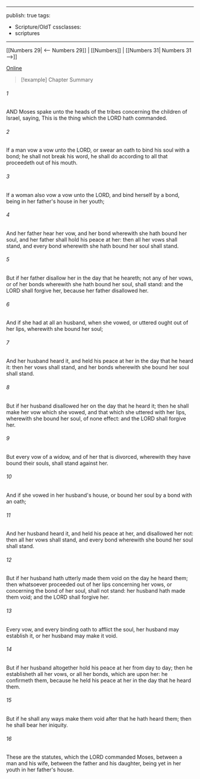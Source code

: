 

---
publish: true
tags:
  - Scripture/OldT
cssclasses:
  - scriptures
---
[[Numbers 29| <-- Numbers 29]] | [[Numbers]] | [[Numbers 31| Numbers 31 -->]]

[Online](https://churchofjesuschrist.org/study/scriptures/ot/num/30?lang=eng)

>[!example] Chapter Summary
>
###### 1
AND Moses spake unto the heads of the tribes concerning the children of Israel, saying, This is the thing which the LORD hath commanded.
###### 2
If a man vow a vow unto the LORD, or swear an oath to bind his soul with a bond; he shall not break his word, he shall do according to all that proceedeth out of his mouth.
###### 3
If a woman also vow a vow unto the LORD, and bind herself by a bond, being in her father's house in her youth;
###### 4
And her father hear her vow, and her bond wherewith she hath bound her soul, and her father shall hold his peace at her: then all her vows shall stand, and every bond wherewith she hath bound her soul shall stand.
###### 5
But if her father disallow her in the day that he heareth; not any of her vows, or of her bonds wherewith she hath bound her soul, shall stand: and the LORD shall forgive her, because her father disallowed her.
###### 6
And if she had at all an husband, when she vowed, or uttered ought out of her lips, wherewith she bound her soul;
###### 7
And her husband heard it, and held his peace at her in the day that he heard it: then her vows shall stand, and her bonds wherewith she bound her soul shall stand.
###### 8
But if her husband disallowed her on the day that he heard it; then he shall make her vow which she vowed, and that which she uttered with her lips, wherewith she bound her soul, of none effect: and the LORD shall forgive her.
###### 9
But every vow of a widow, and of her that is divorced, wherewith they have bound their souls, shall stand against her.
###### 10
And if she vowed in her husband's house, or bound her soul by a bond with an oath;
###### 11
And her husband heard it, and held his peace at her, and disallowed her not: then all her vows shall stand, and every bond wherewith she bound her soul shall stand.
###### 12
But if her husband hath utterly made them void on the day he heard them; then whatsoever proceeded out of her lips concerning her vows, or concerning the bond of her soul, shall not stand: her husband hath made them void; and the LORD shall forgive her.
###### 13
Every vow, and every binding oath to afflict the soul, her husband may establish it, or her husband may make it void.
###### 14
But if her husband altogether hold his peace at her from day to day; then he establisheth all her vows, or all her bonds, which are upon her: he confirmeth them, because he held his peace at her in the day that he heard them.
###### 15
But if he shall any ways make them void after that he hath heard them; then he shall bear her iniquity.
###### 16
These are the statutes, which the LORD commanded Moses, between a man and his wife, between the father and his daughter, being yet in her youth in her father's house.



